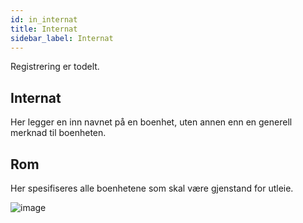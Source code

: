 ```yaml
---
id: in_internat
title: Internat
sidebar_label: Internat
---
```

Registrering er todelt.
 ## Internat
 Her legger en inn navnet på en boenhet, uten annen enn en generell merknad til boenheten.
 
 ## Rom
Her spesifiseres alle boenhetene som skal være gjenstand for utleie.

![image](https://user-images.githubusercontent.com/80097133/137482234-ab9b08cd-00bb-486a-a1d4-94bf0136fd54.png)

